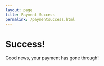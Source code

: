 ```yaml
---
layout: page
title: Payment Success
permalink: /paymentsuccess.html
---
```


# Success!

Good news, your payment has gone through!
